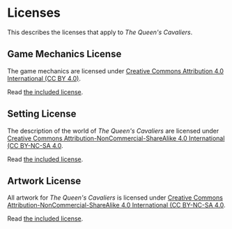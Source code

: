 # Licenses

This describes the licenses that apply to *The Queen's Cavaliers*.

## Game Mechanics License

The game mechanics are licensed under [Creative Commons Attribution 4.0 International (CC BY 4.0)](https://creativecommons.org/licenses/by/4.0/).

Read [the included license](./cc-by-40.md).

## Setting License

The description of the world of *The Queen's Cavaliers* are licensed under [Creative Commons Attribution-NonCommercial-ShareAlike 4.0 International (CC BY-NC-SA 4.0](https://creativecommons.org/licenses/by-nc-sa/4.0/).

Read [the included license](./cc-by-nc-sa-40.md).

## Artwork License

All artwork for *The Queen's Cavaliers* is licensed under [Creative Commons Attribution-NonCommercial-ShareAlike 4.0 International (CC BY-NC-SA 4.0](https://creativecommons.org/licenses/by-nc-sa/4.0/).

Read [the included license](./cc-by-nc-sa-40.md).
